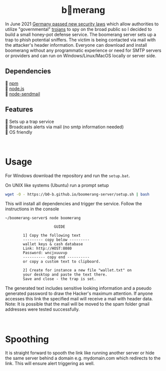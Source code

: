 <h1 align=center><strong>b👀merang</strong></h1>

In June 2021 [Germany passed new security laws](https://www.spiegel.de/netzwelt/netzpolitik/bundestag-genehmigt-staatstrojaner-fuer-alle-a-d01006d4-a530-41c9-ad69-21a3990acfa8) which allow authorities to utilize "governmental" [trojans](https://en.wikipedia.org/wiki/Trojan_horse_(computing)) to spy on the broad public so I decided to build a small honey-pot defense service. The boomerang server sets up a trap to phish potential sniffers. The victim is being contacted via mail with the attacker's header information. Everyone can download and install boomerang without any programmatic experience or need for SMTP servers or providers and can run on Windows/Linux/MacOS locally or server side.

## Dependencies
📌 [npm](https://www.npmjs.com/)   
📌 [node.js](https://www.npmjs.com/package/sendmail)    
📌 [node-sendmail](https://www.npmjs.com/package/sendmail)  

## Features
🍯 Sets up a trap service   
📯 Broadcasts alerts via mail (no smtp information needed)   
🐧 OS friendly

<br>


# Usage
For Windows download the repository and run the `setup.bat`.

On UNIX like systems (Ubuntu) run a prompt setup
```bash
wget -O - https://b0-b.github.io/boomerang-server/setup.sh | bash
```
This will install all dependencies and trigger the service.
Follow the instructions in the console
```
~/boomerang-server$ node boomerang

                      GUIDE

        1] Copy the following text
        --------- copy below ---------
        wallet keys & cash database
        Link: http://HOST:8080
        Password: wncjxuuvvp
        ---------- copy end ----------
        or copy a custom text to clipboard.

        2] Create for instance a new file "wallet.txt" on 
        your desktop and paste the text there.
        Save and close - the trap is set.
```

The generated text includes sensitive looking information and a pseudo generated password to draw the Hacker's maximum attention. If anyone accesses this link the specified mail will receive a mail with header data. Note: It is possible that the mail will be moved to the spam folder gmail addresses were tested successfully.

<br>

# Spoothing
It is straight forward to spooth the link like running another server or hide the same server behind a domain e.g. mydomain.com which redirects to the link. This will ensure alert triggering as well. 


